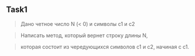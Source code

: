 ## Task1 #

>Дано четное число N (< 0) и символы c1 и c2

>Написать метод, который вернет строку длины N,

>которая состоит из чередующихся символов c1 и c2, начиная с c1.


